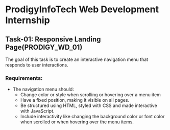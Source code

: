 # ProdigyInfoTech Web Development Internship

## Task-01: Responsive Landing Page(PRODIGY_WD_01)

The goal of this task is to create an interactive navigation menu that responds to user interactions.

### Requirements:

<ul>
<li>The navigation menu should:
<ul>
<li>Change color or style when scrolling or hovering over a menu item</li>
<li>Have a fixed position, making it visible on all pages.</li>
<li>Be structured using HTML, styled with CSS and made interactive with JavaScript.</li>
<li>Include interactivity like changing the background color or font color when scrolled or when hovering over the menu items.</li>
</ul>
</li>
</ul>
